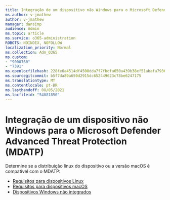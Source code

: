 ```yaml
---
title: Integração de um dispositivo não Windows para o Microsoft Defender Advanced Threat Protection (MDATP)
ms.author: v-jmathew
author: v-jmathew
manager: dansimp
audience: Admin
ms.topic: article
ms.service: o365-administration
ROBOTS: NOINDEX, NOFOLLOW
localization_priority: Normal
ms.collection: Adm_O365
ms.custom:
- "9000760"
- "7391"
ms.openlocfilehash: 228fe6a4514df4508dda7f7fbdfa650a439b38ef51abafa7936afa4ecfd54e04
ms.sourcegitcommit: b5f7da89a650d2915dc652449623c78be6247175
ms.translationtype: MT
ms.contentlocale: pt-BR
ms.lasthandoff: 08/05/2021
ms.locfileid: "54081850"
---
```

# <a name="onboard-a-non-windows-device-to-microsoft-defender-advanced-threat-protection-mdatp"></a>Integração de um dispositivo não Windows para o Microsoft Defender Advanced Threat Protection (MDATP)

Determine se a distribuição linux do dispositivo ou a versão macOS é compatível com o MDATP:

- [Requisitos para dispositivos Linux](https://go.microsoft.com/fwlink/?linkid=2143462)
- [Requisitos para dispositivos macOS](https://go.microsoft.com/fwlink/?linkid=2143461)
- [Dispositivos Windows não integrados](https://go.microsoft.com/fwlink/?linkid=2143628)
